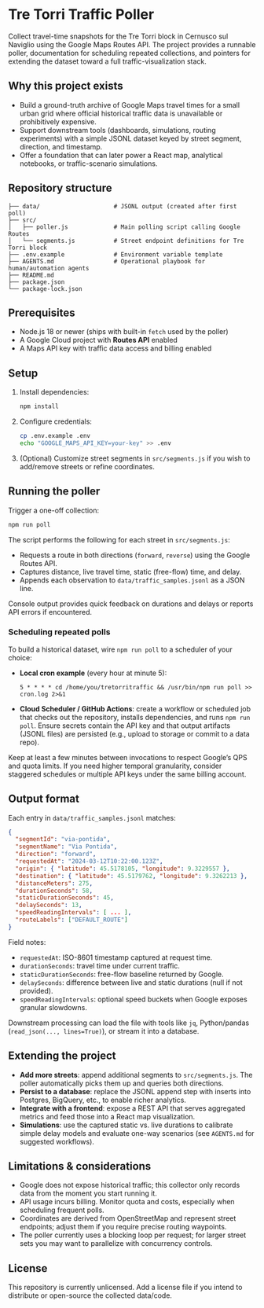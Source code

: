 # Tre Torri Traffic Poller

Collect travel-time snapshots for the Tre Torri block in Cernusco sul Naviglio using the Google Maps Routes API. The project provides a runnable poller, documentation for scheduling repeated collections, and pointers for extending the dataset toward a full traffic-visualization stack.

## Why this project exists

- Build a ground-truth archive of Google Maps travel times for a small urban grid where official historical traffic data is unavailable or prohibitively expensive.
- Support downstream tools (dashboards, simulations, routing experiments) with a simple JSONL dataset keyed by street segment, direction, and timestamp.
- Offer a foundation that can later power a React map, analytical notebooks, or traffic-scenario simulations.

## Repository structure

```
├── data/                     # JSONL output (created after first poll)
├── src/
│   ├── poller.js             # Main polling script calling Google Routes
│   └── segments.js           # Street endpoint definitions for Tre Torri block
├── .env.example              # Environment variable template
├── AGENTS.md                 # Operational playbook for human/automation agents
├── README.md
├── package.json
└── package-lock.json
```

## Prerequisites

- Node.js 18 or newer (ships with built-in `fetch` used by the poller)
- A Google Cloud project with **Routes API** enabled
- A Maps API key with traffic data access and billing enabled

## Setup

1. Install dependencies:
   ```bash
   npm install
   ```
2. Configure credentials:
   ```bash
   cp .env.example .env
   echo "GOOGLE_MAPS_API_KEY=your-key" >> .env
   ```
3. (Optional) Customize street segments in `src/segments.js` if you wish to add/remove streets or refine coordinates.

## Running the poller

Trigger a one-off collection:
```bash
npm run poll
```

The script performs the following for each street in `src/segments.js`:
- Requests a route in both directions (`forward`, `reverse`) using the Google Routes API.
- Captures distance, live travel time, static (free-flow) time, and delay.
- Appends each observation to `data/traffic_samples.jsonl` as a JSON line.

Console output provides quick feedback on durations and delays or reports API errors if encountered.

### Scheduling repeated polls

To build a historical dataset, wire `npm run poll` to a scheduler of your choice:

- **Local cron example** (every hour at minute 5):
  ```cron
  5 * * * * cd /home/you/tretorritraffic && /usr/bin/npm run poll >> cron.log 2>&1
  ```
- **Cloud Scheduler / GitHub Actions**: create a workflow or scheduled job that checks out the repository, installs dependencies, and runs `npm run poll`. Ensure secrets contain the API key and that output artifacts (JSONL files) are persisted (e.g., upload to storage or commit to a data repo).

Keep at least a few minutes between invocations to respect Google’s QPS and quota limits. If you need higher temporal granularity, consider staggered schedules or multiple API keys under the same billing account.

## Output format

Each entry in `data/traffic_samples.jsonl` matches:

```json
{
  "segmentId": "via-pontida",
  "segmentName": "Via Pontida",
  "direction": "forward",
  "requestedAt": "2024-03-12T10:22:00.123Z",
  "origin": { "latitude": 45.5178105, "longitude": 9.3229557 },
  "destination": { "latitude": 45.5179762, "longitude": 9.3262213 },
  "distanceMeters": 275,
  "durationSeconds": 58,
  "staticDurationSeconds": 45,
  "delaySeconds": 13,
  "speedReadingIntervals": [ ... ],
  "routeLabels": ["DEFAULT_ROUTE"]
}
```

Field notes:
- `requestedAt`: ISO-8601 timestamp captured at request time.
- `durationSeconds`: travel time under current traffic.
- `staticDurationSeconds`: free-flow baseline returned by Google.
- `delaySeconds`: difference between live and static durations (null if not provided).
- `speedReadingIntervals`: optional speed buckets when Google exposes granular slowdowns.

Downstream processing can load the file with tools like `jq`, Python/pandas (`read_json(..., lines=True)`), or stream it into a database.

## Extending the project

- **Add more streets**: append additional segments to `src/segments.js`. The poller automatically picks them up and queries both directions.
- **Persist to a database**: replace the JSONL append step with inserts into Postgres, BigQuery, etc., to enable richer analytics.
- **Integrate with a frontend**: expose a REST API that serves aggregated metrics and feed those into a React map visualization.
- **Simulations**: use the captured static vs. live durations to calibrate simple delay models and evaluate one-way scenarios (see `AGENTS.md` for suggested workflows).

## Limitations & considerations

- Google does not expose historical traffic; this collector only records data from the moment you start running it.
- API usage incurs billing. Monitor quota and costs, especially when scheduling frequent polls.
- Coordinates are derived from OpenStreetMap and represent street endpoints; adjust them if you require precise routing waypoints.
- The poller currently uses a blocking loop per request; for larger street sets you may want to parallelize with concurrency controls.

## License

This repository is currently unlicensed. Add a license file if you intend to distribute or open-source the collected data/code.
